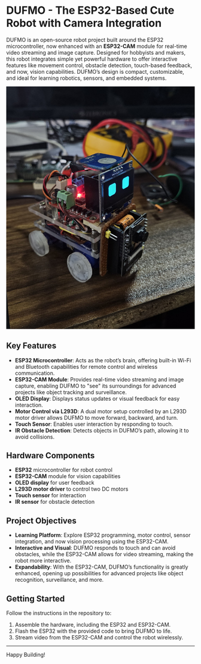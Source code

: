 # DUFMO - The ESP32-Based Cute Robot with Camera Integration

DUFMO is an open-source robot project built around the ESP32 microcontroller, now enhanced with an **ESP32-CAM** module for real-time video streaming and image capture. Designed for hobbyists and makers, this robot integrates simple yet powerful hardware to offer interactive features like movement control, obstacle detection, touch-based feedback, and now, vision capabilities. DUFMO’s design is compact, customizable, and ideal for learning robotics, sensors, and embedded systems.

![DUFMO Robot](circuit/DUFMo.jpg)

## Key Features
- **ESP32 Microcontroller**: Acts as the robot’s brain, offering built-in Wi-Fi and Bluetooth capabilities for remote control and wireless communication.
- **ESP32-CAM Module**: Provides real-time video streaming and image capture, enabling DUFMO to "see" its surroundings for advanced projects like object tracking and surveillance.
- **OLED Display**: Displays status updates or visual feedback for easy interaction.
- **Motor Control via L293D**: A dual motor setup controlled by an L293D motor driver allows DUFMO to move forward, backward, and turn.
- **Touch Sensor**: Enables user interaction by responding to touch.
- **IR Obstacle Detection**: Detects objects in DUFMO’s path, allowing it to avoid collisions.

## Hardware Components
- **ESP32** microcontroller for robot control
- **ESP32-CAM** module for vision capabilities
- **OLED display** for user feedback
- **L293D motor driver** to control two DC motors
- **Touch sensor** for interaction
- **IR sensor** for obstacle detection

## Project Objectives
- **Learning Platform**: Explore ESP32 programming, motor control, sensor integration, and now vision processing using the ESP32-CAM.
- **Interactive and Visual**: DUFMO responds to touch and can avoid obstacles, while the ESP32-CAM allows for video streaming, making the robot more interactive.
- **Expandability**: With the ESP32-CAM, DUFMO’s functionality is greatly enhanced, opening up possibilities for advanced projects like object recognition, surveillance, and more.

## Getting Started
Follow the instructions in the repository to:

1. Assemble the hardware, including the ESP32 and ESP32-CAM.
2. Flash the ESP32 with the provided code to bring DUFMO to life.
3. Stream video from the ESP32-CAM and control the robot wirelessly.

---

Happy Building!
